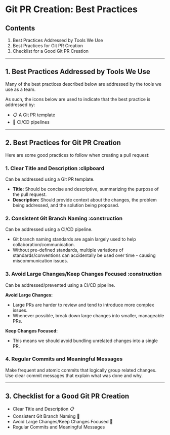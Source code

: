 # Git PR Creation: Best Practices

## Contents

1. Best Practices Addressed by Tools We Use
2. Best Practices for Git PR Creation
3. Checklist for a Good Git PR Creation

---

## 1. Best Practices Addressed by Tools We Use

Many of the best practices described below are addressed by the tools we use as a team.

As such, the icons below are used to indicate that the best practice is addressed by:

- :clipboard: A Git PR template
- :construction: CI/CD pipelines

---

## 2. Best Practices for Git PR Creation

Here are some good practices to follow when creating a pull request:

### 1. Clear Title and Description :clipboard

Can be addressed using a Git PR template.

- **Title:** Should be concise and descriptive, summarizing the purpose of the pull request.
- **Description:** Should provide context about the changes, the problem being addressed, and the solution being proposed.

### 2. Consistent Git Branch Naming :construction

Can be addressed using a CI/CD pipeline.

- Git branch naming standards are again largely used to help collaboration/communication.
- Without pre-defined standards, multiple variations of standards/conventions can accidentally be used over time - causing miscommunication issues.

### 3. Avoid Large Changes/Keep Changes Focused :construction

Can be addressed/prevented using a CI/CD pipeline.

**Avoid Large Changes:**

- Large PRs are harder to review and tend to introduce more complex issues.
- Whenever possible, break down large changes into smaller, manageable PRs.

**Keep Changes Focused:**

- This means we should avoid bundling unrelated changes into a single PR.

### 4. Regular Commits and Meaningful Messages

Make frequent and atomic commits that logically group related changes.
Use clear commit messages that explain what was done and why.

---

## 3. Checklist for a Good Git PR Creation

- Clear Title and Description :clipboard:
- Consistent Git Branch Naming :construction:
- Avoid Large Changes/Keep Changes Focused :construction:
- Regular Commits and Meaningful Messages
